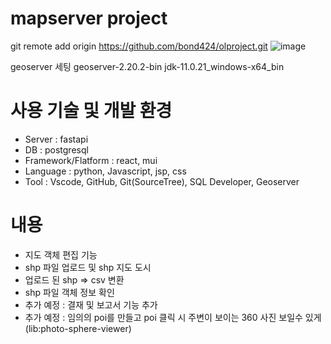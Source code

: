 # mapserver project
git remote add origin https://github.com/bond424/olproject.git
![image](https://github.com/user-attachments/assets/71bfbfe7-0c53-4d11-bdaf-73ee5c170db5)

geoserver 세팅
geoserver-2.20.2-bin
jdk-11.0.21_windows-x64_bin

# 사용 기술 및 개발 환경
- Server : fastapi
- DB : postgresql
- Framework/Flatform : react, mui
- Language : python, Javascript, jsp, css
- Tool : Vscode, GitHub, Git(SourceTree), SQL Developer, Geoserver

# 내용
- 지도 객체 편집 기능
- shp 파일 업로드 및 shp 지도 도시
- 업로드 된 shp => csv 변환
- shp 파일 객체 정보 확인
- 추가 예정 : 결재 및 보고서 기능 추가
- 추가 예정 : 임의의 poi를 만들고 poi 클릭 시 주변이 보이는 360 사진 보일수 있게 (lib:photo-sphere-viewer)
